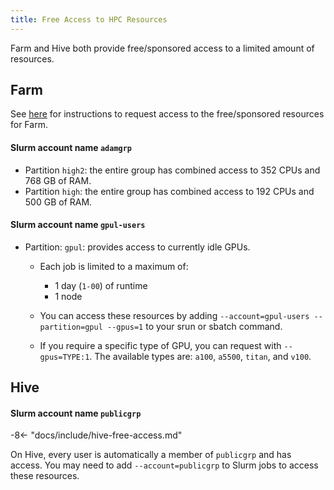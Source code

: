 ```yaml
---
title: Free Access to HPC Resources
---
```


Farm and Hive both provide free/sponsored access to a limited amount of resources.

## Farm

See [here](/general/account-requests/#hippo) for instructions to request access to the free/sponsored resources for
Farm.

#### Slurm account name `adamgrp`

-   Partition `high2`: the entire group has combined access to 352 CPUs and 768 GB of RAM.
-   Partition `high`: the entire group has combined access to 192 CPUs and 500 GB of RAM.

#### Slurm account name `gpul-users`

-   Partition: `gpul`: provides access to currently idle GPUs.

    -   Each job is limited to a maximum of:

        -   1 day (`1-00`) of runtime
        -   1 node

    -   You can access these resources by adding `--account=gpul-users --partition=gpul --gpus=1` to your srun or sbatch
        command.

    -   If you require a specific type of GPU, you can request with `--gpus=TYPE:1`. The available types are: `a100`,
        `a5500`, `titan`, and `v100`.

## Hive

#### Slurm account name `publicgrp`

-8<- "docs/include/hive-free-access.md"

On Hive, every user is automatically a member of `publicgrp` and has access. You may need to add `--account=publicgrp`
to Slurm jobs to access these resources.
